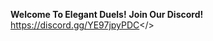 **Welcome To Elegant Duels!**
**Join Our Discord!**
<a id="Join Here!">https://discord.gg/YE97jpyPDC</>
